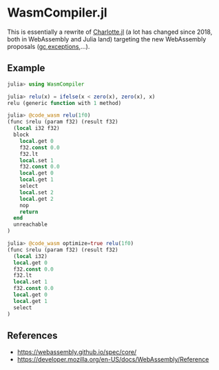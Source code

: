 # WasmCompiler.jl

This is essentially a rewrite of [Charlotte.jl](https://github.com/MikeInnes/Charlotte.jl) (a lot has changed since 2018, both in WebAssembly and Julia land) targeting the new WebAssembly proposals ([gc](https://github.com/WebAssembly/gc),[exceptions](https://github.com/WebAssembly/exception-handling),...).

## Example

```julia
julia> using WasmCompiler

julia> relu(x) = ifelse(x < zero(x), zero(x), x)
relu (generic function with 1 method)

julia> @code_wasm relu(1f0)
(func $relu (param f32) (result f32)
  (local i32 f32)
  block 
    local.get 0
    f32.const 0.0
    f32.lt
    local.set 1
    f32.const 0.0
    local.get 0
    local.get 1
    select
    local.set 2
    local.get 2
    nop
    return
  end
  unreachable
)

julia> @code_wasm optimize=true relu(1f0)
(func $relu (param f32) (result f32)
  (local i32)
  local.get 0
  f32.const 0.0
  f32.lt
  local.set 1
  f32.const 0.0
  local.get 0
  local.get 1
  select
)

```

## References

 - https://webassembly.github.io/spec/core/
 - https://developer.mozilla.org/en-US/docs/WebAssembly/Reference
